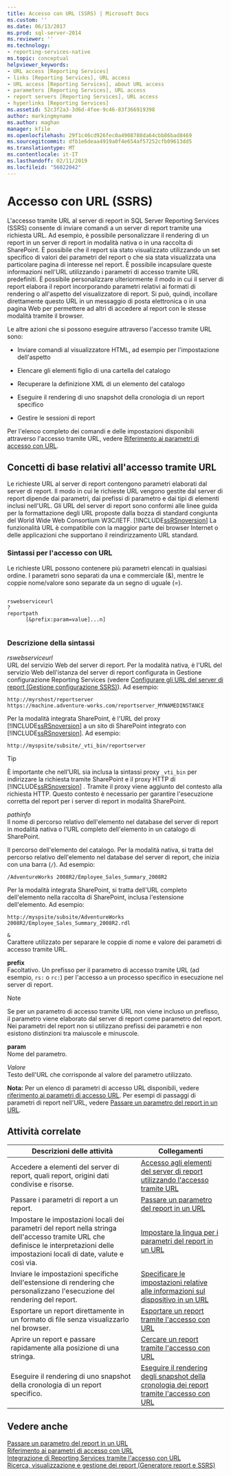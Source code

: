 ```yaml
---
title: Accesso con URL (SSRS) | Microsoft Docs
ms.custom: ''
ms.date: 06/13/2017
ms.prod: sql-server-2014
ms.reviewer: ''
ms.technology:
- reporting-services-native
ms.topic: conceptual
helpviewer_keywords:
- URL access [Reporting Services]
- links [Reporting Services], URL access
- URL access [Reporting Services], about URL access
- parameters [Reporting Services], URL access
- report servers [Reporting Services], URL access
- hyperlinks [Reporting Services]
ms.assetid: 52c3f2a3-3d6d-4fee-9c46-83f366919398
author: markingmyname
ms.author: maghan
manager: kfile
ms.openlocfilehash: 29f1c46cd926fec0a4908788da64cbb86bad8469
ms.sourcegitcommit: dfb1e6deaa4919a0f4e654af57252cfb09613dd5
ms.translationtype: MT
ms.contentlocale: it-IT
ms.lasthandoff: 02/11/2019
ms.locfileid: "56022042"
---
```

# <a name="url-access-ssrs"></a>Accesso con URL (SSRS)
  L'accesso tramite URL al server di report in SQL Server Reporting Services (SSRS) consente di inviare comandi a un server di report tramite una richiesta URL. Ad esempio, è possibile personalizzare il rendering di un report in un server di report in modalità nativa o in una raccolta di SharePoint. È possibile che il report sia stato visualizzato utilizzando un set specifico di valori dei parametri del report o che sia stata visualizzata una particolare pagina di interesse nel report. È possibile incapsulare queste informazioni nell'URL utilizzando i parametri di accesso tramite URL predefiniti. È possibile personalizzare ulteriormente il modo in cui il server di report elabora il report incorporando parametri relativi ai formati di rendering o all'aspetto del visualizzatore di report. Si può, quindi, incollare direttamente questo URL in un messaggio di posta elettronica o in una pagina Web per permettere ad altri di accedere al report con le stesse modalità tramite il browser.  
  
 Le altre azioni che si possono eseguire attraverso l'accesso tramite URL sono:  
  
-   Inviare comandi al visualizzatore HTML, ad esempio per l'impostazione dell'aspetto  
  
-   Elencare gli elementi figlio di una cartella del catalogo  
  
-   Recuperare la definizione XML di un elemento del catalogo  
  
-   Eseguire il rendering di uno snapshot della cronologia di un report specifico  
  
-   Gestire le sessioni di report  
  
 Per l'elenco completo dei comandi e delle impostazioni disponibili attraverso l'accesso tramite URL, vedere [Riferimento ai parametri di accesso con URL](url-access-parameter-reference.md).  
  
## <a name="url-access-concepts"></a>Concetti di base relativi all'accesso tramite URL  
 Le richieste URL al server di report contengono parametri elaborati dal server di report. Il modo in cui le richieste URL vengono gestite dal server di report dipende dai parametri, dai prefissi di parametro e dai tipi di elementi inclusi nell'URL. Gli URL del server di report sono conformi alle linee guida per la formattazione degli URL proposte dalla bozza di standard congiunta del World Wide Web Consortium W3C/IETF. [!INCLUDE[ssRSnoversion](../includes/ssrsnoversion-md.md)] La funzionalità URL è compatibile con la maggior parte dei browser Internet o delle applicazioni che supportano il reindirizzamento URL standard.  
  
### <a name="url-access-syntax"></a>Sintassi per l'accesso con URL  
 Le richieste URL possono contenere più parametri elencati in qualsiasi ordine. I parametri sono separati da una e commerciale (&), mentre le coppie nome/valore sono separate da un segno di uguale (=).  
  
```  
  
rswebserviceurl  
?  
reportpath  
      [&prefix:param=value]...n]  
  
```  
  
### <a name="syntax-description"></a>Descrizione della sintassi  
 *rswebserviceurl*  
 URL del servizio Web del server di report. Per la modalità nativa, è l'URL del servizio Web dell'istanza del server di report configurata in Gestione configurazione Reporting Services (vedere [Configurare gli URL del server di report &#40;Gestione configurazione SSRS&#41;](install-windows/configure-report-server-urls-ssrs-configuration-manager.md)). Ad esempio:  
  
```  
http://myrshost/reportserver  
https://machine.adventure-works.com/reportserver_MYNAMEDINSTANCE  
```  
  
 Per la modalità integrata SharePoint, è l'URL del proxy [!INCLUDE[ssRSnoversion](../includes/ssrsnoversion-md.md)] a un sito di SharePoint integrato con [!INCLUDE[ssRSnoversion](../includes/ssrsnoversion-md.md)]. Ad esempio:  
  
```  
http://myspsite/subsite/_vti_bin/reportserver  
```  
  
> [!TIP]  
>  È importante che nell'URL sia inclusa la sintassi proxy `_vti_bin` per indirizzare la richiesta tramite SharePoint e il proxy HTTP di [!INCLUDE[ssRSnoversion](../includes/ssrsnoversion-md.md)] . Tramite il proxy viene aggiunto del contesto alla richiesta HTTP. Questo contesto è necessario per garantire l'esecuzione corretta del report per i server di report in modalità SharePoint.  
  
 *pathinfo*  
 Il nome di percorso relativo dell'elemento nel database del server di report in modalità nativa o l'URL completo dell'elemento in un catalogo di SharePoint.  
  
 Il percorso dell'elemento del catalogo. Per la modalità nativa, si tratta del percorso relativo dell'elemento nel database del server di report, che inizia con una barra (`/`). Ad esempio:  
  
```  
/AdventureWorks 2008R2/Employee_Sales_Summary_2008R2  
```  
  
 Per la modalità integrata SharePoint, si tratta dell'URL completo dell'elemento nella raccolta di SharePoint, inclusa l'estensione dell'elemento. Ad esempio:  
  
```  
http://myspsite/subsite/AdventureWorks 2008R2/Employee_Sales_Summary_2008R2.rdl  
```  
  
 `&`  
 Carattere utilizzato per separare le coppie di nome e valore dei parametri di accesso tramite URL.  
  
 **prefix**  
 Facoltativo. Un prefisso per il parametro di accesso tramite URL (ad esempio, `rs:` o `rc:`) per l'accesso a un processo specifico in esecuzione nel server di report.  
  
> [!NOTE]  
>  Se per un parametro di accesso tramite URL non viene incluso un prefisso, il parametro viene elaborato dal server di report come parametro del report. Nei parametri del report non si utilizzano prefissi dei parametri e non esistono distinzioni tra maiuscole e minuscole.  
  
 **param**  
 Nome del parametro.  
  
 *Valore*  
 Testo dell'URL che corrisponde al valore del parametro utilizzato.  
  
 **Nota:** Per un elenco di parametri di accesso URL disponibili, vedere [riferimento ai parametri di accesso URL](url-access-parameter-reference.md). Per esempi di passaggi di parametri di report nell'URL, vedere [Passare un parametro del report in un URL](pass-a-report-parameter-within-a-url.md).  
  
## <a name="related-tasks"></a>Attività correlate  
  
|Descrizioni delle attività|Collegamenti|  
|-----------------------|-----------|  
|Accedere a elementi del server di report, quali report, origini dati condivise e risorse.|[Accesso agli elementi del server di report utilizzando l'accesso tramite URL](access-report-server-items-using-url-access.md)|  
|Passare i parametri di report a un report.|[Passare un parametro del report in un URL](pass-a-report-parameter-within-a-url.md)|  
|Impostare le impostazioni locali dei parametri del report nella stringa dell'accesso tramite URL che definisce le interpretazioni delle impostazioni locali di date, valute e così via.|[Impostare la lingua per i parametri del report in un URL](set-the-language-for-report-parameters-in-a-url.md)|  
|Inviare le impostazioni specifiche dell'estensione di rendering che personalizzano l'esecuzione del rendering del report.|[Specificare le impostazioni relative alle informazioni sul dispositivo in un URL](specify-device-information-settings-in-a-url.md)|  
|Esportare un report direttamente in un formato di file senza visualizzarlo nel browser.|[Esportare un report tramite l'accesso con URL](export-a-report-using-url-access.md)|  
|Aprire un report e passare rapidamente alla posizione di una stringa.|[Cercare un report tramite l'accesso con URL](search-a-report-using-url-access.md)|  
|Eseguire il rendering di uno snapshot della cronologia di un report specifico.|[Eseguire il rendering degli snapshot della cronologia dei report tramite l'accesso con URL](render-a-report-history-snapshot-using-url-access.md)|  
  
## <a name="see-also"></a>Vedere anche  
 [Passare un parametro del report in un URL](pass-a-report-parameter-within-a-url.md)   
 [Riferimento ai parametri di accesso con URL](url-access-parameter-reference.md)   
 [Integrazione di Reporting Services tramite l'accesso con URL](application-integration/integrating-reporting-services-using-url-access.md)   
 [Ricerca, visualizzazione e gestione dei report &#40;Generatore report e SSRS&#41;](report-builder/finding-viewing-and-managing-reports-report-builder-and-ssrs.md)  
  
  
